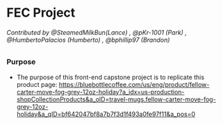 # FEC Project

###### Contributed by @SteamedMilkBun(Lance) , @pKr-1001 (Park) , @HumbertoPalacios (Humberto) , @bphillip97 (Brandon)

### Purpose
- The purpose of this front-end capstone project is to replicate this product page: https://bluebottlecoffee.com/us/eng/product/fellow-carter-move-fog-grey-12oz-holiday?a_idx=us-production-shopCollectionProducts&a_oID=travel-mugs.fellow-carter-move-fog-grey-12oz-holiday&a_qID=bf642047bf8a7b7f3d1f493a0fe97f11&a_pos=0


